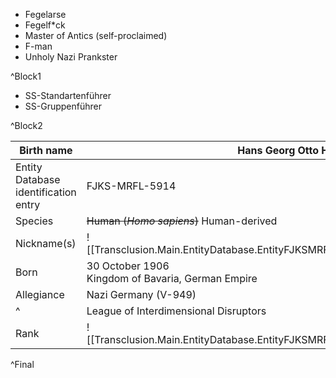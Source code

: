 * Fegelarse
* Fegelf\*ck
* Master of Antics (self-proclaimed)
* F-man
* Unholy Nazi Prankster

^Block1

* SS-Standartenführer
* SS-Gruppenführer

^Block2

| Birth name                           | Hans Georg Otto Hermann Fegelein                                                              |
| ------------------------------------ | --------------------------------------------------------------------------------------------- |
| Entity Database identification entry | FJKS-MRFL-5914                                                                                |
| Species                              | ~~Human (*Homo sapiens*)~~ Human-derived                                                      |
| Nickname(s)                          | ![[Transclusion.Main.EntityDatabase.EntityFJKSMRFL5914.HermannFegelein.InfoboxTable#^Block1]] |
| Born                                 | 30 October 1906<br>Kingdom of Bavaria, German Empire                                          |
| Allegiance                           | Nazi Germany (V-949)                                                                          |
| ^                                    | League of Interdimensional Disruptors                                                         |
| Rank                                 | ![[Transclusion.Main.EntityDatabase.EntityFJKSMRFL5914.HermannFegelein.InfoboxTable#^Block2]]                                                                           |

^Final